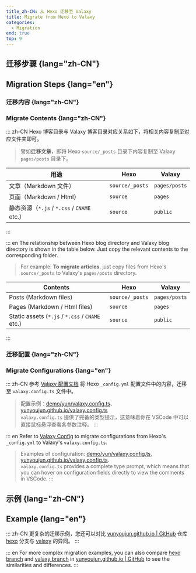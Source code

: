 ```yaml
---
title_zh-CN: 从 Hexo 迁移至 Valaxy
title: Migrate from Hexo to Valaxy
categories:
  - Migration
end: true
top: 9
---
```


## 迁移步骤 {lang="zh-CN"}

## Migration Steps {lang="en"}

### 迁移内容 {lang="zh-CN"}

### Migrate Contents {lang="zh-CN"}

::: zh-CN
Hexo 博客目录与 Valaxy 博客目录对应关系如下，将相关内容复制至对应文件夹即可。

> 譬如**迁移文章**，即将 Hexo `source/_posts` 目录下内容复制至 Valaxy `pages/posts` 目录下。

|用途|Hexo|Valaxy|
|---|---|---|
|文章（Markdown 文件）|`source/_posts`|`pages/posts`|
|页面（Markdown / Html）|`source`|`pages`|
|静态资源（`*.js` / `*.css` / `CNAME` etc.）|`source`|`public`|
:::

::: en
The relationship between Hexo blog directory and Valaxy blog directory is shown in the table below. Just copy the relevant contents to the corresponding folder.

> For example: **To migrate articles**, just copy files from Hexo's `source/_posts` to Valaxy's `pages/posts` directory.

|Contents|Hexo|Valaxy|
|---|---|---|
|Posts (Markdown files)|`source/_posts`|`pages/posts`|
|Pages (Markdown / Html files)|`source`|`pages`|
|Static assets (`*.js` / `*.css` / `CNAME` etc.)|`source`|`public`|
:::

### 迁移配置 {lang="zh-CN"}

### Migrate Configurations {lang="en"}

::: zh-CN
参考 [Valaxy 配置文档](/guide/config) 将 Hexo `_config.yml` 配置文件中的内容，迁移至 `valaxy.config.ts` 文件中。

> 配置示例：[demo/yun/valaxy.config.ts](https://github.com/YunYouJun/valaxy/blob/main/demo/yun/valaxy.config.ts)、[yunyoujun.github.io/valaxy.config.ts](https://github.com/YunYouJun/yunyoujun.github.io/blob/valaxy/valaxy.config.ts)  
> `valaxy.config.ts` 提供了完备的类型提示，这意味着你在 VSCode 中可以直接鼠标悬浮查看各参数注释。
:::

::: en
Refer to [Valaxy Config](/guide/config) to migrate configurations from Hexo's `_config.yml` to Valaxy's `valaxy.config.ts`.

> Examples of configuration: [demo/yun/valaxy.config.ts](https://github.com/YunYouJun/valaxy/blob/main/demo/yun/valaxy.config.ts), [yunyoujun.github.io/valaxy.config.ts](https://github.com/YunYouJun/yunyoujun.github.io/blob/valaxy/valaxy.config.ts).  
> `valaxy.config.ts` provides a complete type prompt, which means that you can hover on configuration fields directly to view the comments in VSCode.
:::

## 示例 {lang="zh-CN"}

## Example {lang="en"}

::: zh-CN
更复杂的迁移示例，您还可以对比 [yunyoujun.github.io | GitHub](https://github.com/YunYouJun/yunyoujun.github.io) 仓库 [hexo](https://github.com/YunYouJun/yunyoujun.github.io/tree/hexo) 分支与 [valaxy](https://github.com/YunYouJun/yunyoujun.github.io/tree/valaxy) 的异同。
:::

::: en
For more complex migration examples, you can also compare [hexo branch](https://github.com/YunYouJun/yunyoujun.github.io/tree/hexo) and [valaxy branch](https://github.com/YunYouJun/yunyoujun.github.io/tree/valaxy) in [yunyoujun.github.io | GitHub](https://github.com/YunYouJun/yunyoujun.github.io) to see the similarities and differences.
:::
